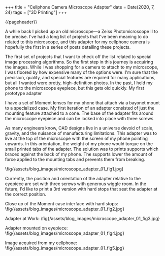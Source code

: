 +++
title = "Cellphone Camera Microscope Adapter"
date = Date(2020, 7, 24)
tags = ["3D Printing"]
+++

{{pageheader}}

A while back I picked up an old microscope—a Zeiss Photomicroscope II to be precise. I've had a long list of projects that I've been meaning to do related to this microscope, and this adapter for my cellphone camera is hopefully the first in a series of posts detailing these projects.

The first set of projects that I want to check off the list related to special image processing algorithms. So the first step in this journey is acquiring the images. While I was shopping for a camera to attach to my microscope, I was floored by how expensive many of the options were. I'm sure that the precision, quality, and special features are required for many applications, but all I wanted were pretty, high-definition photos. In the past, I held my phone to the microscope eyepiece, but this gets old quickly.
My first prototype adapter

I have a set of Moment lenses for my phone that attach via a bayonet mount to a specialized case. My first iteration of an adapter consisted of just the mounting feature attached to a cone. The base of the adapter fits around the microscope eyepiece and can be locked into place with three screws.

As many engineers know, CAD designs live in a universe devoid of scale, gravity, and the nuisance of manufacturing limitations. This adapter was to live at the top of the microscope with the screen of my phone pointing upwards. In this orientation, the weight of my phone would torque on the small printed tabs of the adapter. The solution was to prints supports which braced against the back of my phone. The supports lower the amount of force applied to the mounting tabs and prevents them from breaking.

<!-- {{postfig 1 "Close up of first prototype"}} -->
\fig{/assets/blog_images/microscope_adapter_01_fig1.jpg}

Currently, the position and orientation of the adapter relative to the eyepiece are set with three screws with generous wiggle room. In the future, I'd like to print a 3rd version with hard stops that seat the adapter at the correct position.

Close up of the Moment case interface with hard stops:
\fig{/assets/blog_images/microscope_adapter_01_fig2.jpg}

Adapter at Work:
\fig{/assets/blog_images/microscope_adapter_01_fig3.jpg}

Adapter mounted on eyepiece:
\fig{/assets/blog_images/microscope_adapter_01_fig4.jpg}

Image acquired from my cellphone:
\fig{/assets/blog_images/microscope_adapter_01_fig5.jpg}


<!-- ~~~ 
<div class="figgrid">
~~~
{{postfig 2 "Close up of the Moment case interface with hard stops"}}
{{postfig 3 "Adapter at Work"}}
{{postfig 4 "Adapter mounted on eyepiece"}}
{{postfig 5 "Image acquired from my cellphone"}}
~~~ 
</div>
~~~ -->